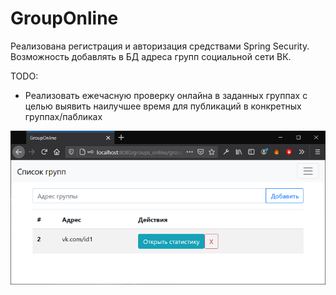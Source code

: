 # GroupOnline

Реализована регистрация и авторизация средствами Spring Security. Возможность добавлять в БД адреса групп социальной сети ВК.

TODO:
- Реализовать ежечасную проверку онлайна в заданных группах с целью выявить наилучшее время для публикаций в конкретных группах/пабликах

![Screenshot](screenshot.png)
